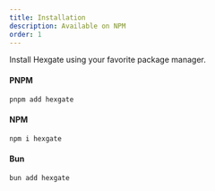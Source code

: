 ```yaml
---
title: Installation
description: Available on NPM
order: 1
---
```


Install Hexgate using your favorite package manager.

#### PNPM

```bash
pnpm add hexgate
```

#### NPM

```bash
npm i hexgate
```

#### Bun

```bash
bun add hexgate
```
